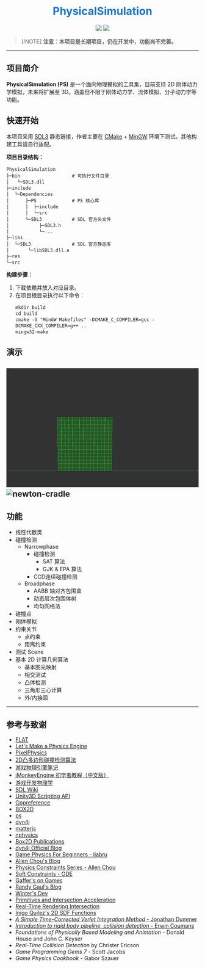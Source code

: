 <div align="center">

# <span style="color:#1976D2">PhysicalSimulation</span>

<img src="https://img.shields.io/badge/C++-20-blue"> 
<img src="https://img.shields.io/badge/build-cmake-blue">

</div>

>  [!NOTE]
> **注意：本项目是长期项目，仍在开发中，功能尚不完善。**

---

## 项目简介

**PhysicalSimulation (PS)** 是一个面向物理模拟的工具集，目前支持 2D 刚体动力学模拟，未来将扩展至 3D。涵盖但不限于刚体动力学、流体模拟、分子动力学等功能。

## 快速开始

本项目采用 [SDL3](https://github.com/libsdl-org/SDL/releases/tag/release-3.2.14) 静态链接，作者主要在 [CMake](https://cmake.org/download/) + [MinGW](https://sourceforge.net/projects/mingw/) 环境下测试。其他构建工具请自行适配。

**项目目录结构：**
```
PhysicalSimulation
├─bin                   # 可执行文件目录
│   └─SDL3.dll
├─include
│  └─Dependencies
│      ├─PS             # PS 核心库
│      │  ├─include
│      │  └─src
│      └─SDL3           # SDL 官方头文件
│           ├─SDL3.h
│           └─...
├─libs
│  └─SDL3               # SDL 官方静态库
│       └─libSDL3.dll.a    
├─res
└─src
```

**构建步骤：**
1. 下载依赖并放入对应目录。
2. 在项目根目录执行以下命令：
    ```shell
    mkdir build
    cd build
    cmake -G "MinGW Makefiles" -DCMAKE_C_COMPILER=gcc -DCMAKE_CXX_COMPILER=g++ ..
    mingw32-make
    ```

## 演示

![heap](/res/heap.png)
![newton-cradle](/res/newton_cradle.png)
---

## 功能

- 线性代数类
- 碰撞检测
  - Narrowphase
    - 碰撞检测
      - SAT 算法
      - GJK & EPA 算法
    - CCD连续碰撞检测
  - Broadphase
    - AABB 轴对齐包围盒
    - 动态层次包围体树
    - 均匀网格法
- 碰撞点
- 刚体模拟
- 约束关节
  - 点约束
  - 距离约束
- 测试 Scene
- 基本 2D 计算几何算法
  - 基本图元映射
  - 相交测试
  - 凸体检测
  - 三角形三心计算
  - 外/内接圆  

---

## 参考与致谢

- [FLAT](https://github.com/yuanming-hu/FLAT)
- [Let's Make a Physics Engine](https://www.youtube.com/watch?v=lzI7QUyl66g&list=PLSlpr6o9vURwq3oxVZSimY8iC-cdd3kIs)
- [PixelPhysics](https://www.youtube.com/@pixel_physics)
- [2D凸多边形碰撞检测算法](https://zhuanlan.zhihu.com/p/178841676)
- [游戏物理引擎笔记](https://www.zhihu.com/column/c_1286651106643099648)
- [jMonkeyEngine 初学者教程（中文版）](https://www.jmecn.net/tutorial-for-beginners/chapter-16-physics-engine.hpptml)
- [游戏开发物理学](https://cread.jd.com/read/startRead.action?bookId=30358337&readType=1)
- [SDL Wiki](https://wiki.libsdl.org/SDL3/Tutorials/FrontPage)
- [Unity3D Scripting API](https://docs.unity3d.com/ScriptReference/)
- [Cppreference](https://zh.cppreference.com/)
- [BOX2D](https://github.com/erincatto/box2d)
- [ps](https://github.com/acrlw/ps)
- [dyn4j](https://github.com/dyn4j/dyn4j)
- [matterjs](https://github.com/liabru/matter-js)
- [nphysics](https://github.com/dimforge/nphysics)
- [Box2D Publications](https://box2d.org/publications/)
- [dyn4j Official Blog](https://dyn4j.org/blog/)
- [Game Physics For Beginners - liabru](https://brm.io/game-physics-for-beginners/)
- [Allen Chou's Blog](http://allenchou.net/game-physics-series/)
- [Physics Constraints Series - Allen Chou](https://www.youtube.com/c/MingLunChou/videos)
- [Soft Constraints - ODE](https://ode.org/ode-latest-userguide.hpptml#sec_3_8_0)
- [Gaffer's on Games](https://gafferongames.com/#posts)
- [Randy Gaul's Blog](https://randygaul.github.io/)
- [Winter's Dev](https://blog.winter.dev/)
- [Primitives and Intersection Acceleration](https://www.pbr-book.org/3ed-2018/Primitives_and_Intersection_Acceleration/Bounding_Volume_Hierarchies)
- [Real-Time Rendering Intersection](http://www.realtimerendering.com/intersections.hpptml)
- [Inigo Quilez's 2D SDF Functions](https://www.iquilezles.org/www/articles/distfunctions2d/distfunctions2d.hpptm)
- [*A Simple Time-Corrected Verlet Integration Method* - Jonathan Dummer](https://archive.gamedev.net/archive/reference/programming/features/verlet/)
- [*Introduction to rigid body pipeline, collision detection* - Erwin Coumans](https://docs.google.com/presentation/d/1wGUJ4neOhw5i4pQRfSGtZPE3CIm7MfmqfTp5aJKuFYM/edit#slide=id.g644a5aa5f_1_116)
- *Foundations of Physically Based Modeling and Animation* - Donald House and John C. Keyser
- *Real-Time Collision Detection* by Christer Ericson
- *Game Programming Gems 7* - Scott Jacobs
- *Game Physics Cookbook* - Gabor Szauer